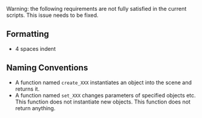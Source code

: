 Warning: the following requirements are not fully satisfied in the current scripts. This issue needs to be fixed.

## Formatting

- 4 spaces indent

## Naming Conventions

- A function named `create_XXX` instantiates an object into the scene and returns it.
- A function named `set_XXX` changes parameters of specified objects etc. This function does not instantiate new objects. This function does not return anything.
